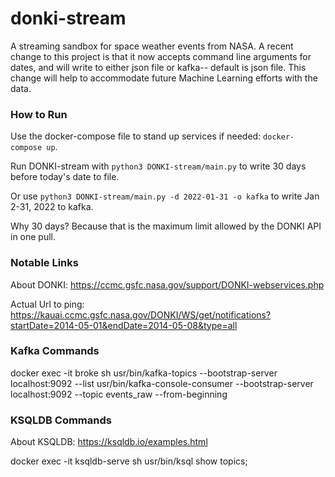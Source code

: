 # donki-stream

A streaming sandbox for space weather events from NASA. A recent change to this project is that it now accepts command line arguments for dates, 
and will write to either json file or kafka-- default is json file. This change will help to accommodate 
future Machine Learning efforts with the data. 

### How to Run

Use the docker-compose file to stand up services if needed: `docker-compose up`.

Run DONKI-stream with `python3 DONKI-stream/main.py` to write 30 days before today's date to file.

Or use `python3 DONKI-stream/main.py -d 2022-01-31 -o kafka` to write Jan 2-31, 2022 to kafka.

Why 30 days? Because that is the maximum limit allowed by the DONKI API in one pull. 

### Notable Links

About DONKI:
https://ccmc.gsfc.nasa.gov/support/DONKI-webservices.php

Actual Url to ping:
https://kauai.ccmc.gsfc.nasa.gov/DONKI/WS/get/notifications?startDate=2014-05-01&endDate=2014-05-08&type=all


### Kafka Commands

docker exec -it broke sh
usr/bin/kafka-topics --bootstrap-server localhost:9092 --list
usr/bin/kafka-console-consumer --bootstrap-server localhost:9092 --topic events_raw --from-beginning

### KSQLDB Commands

About KSQLDB: https://ksqldb.io/examples.html

docker exec -it ksqldb-serve sh
usr/bin/ksql
show topics;

